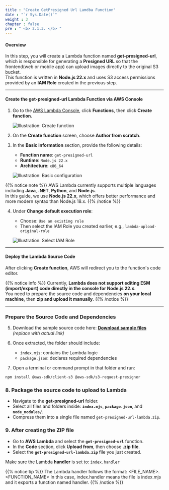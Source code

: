 ```yaml
---
title : "Create GetPresigned Url Lamdba Function"
date : "`r Sys.Date()`"
weight : 3
chapter : false
pre : " <b> 2.1.3. </b> "
---
```



#### Overview

In this step, you will create a Lambda function named **get-presigned-url**, which is responsible for generating a **Presigned URL** so that the frontend(web or mobile app) can upload images directly to the original S3 bucket.  
This function is written in **Node.js 22.x** and uses S3 access permissions provided by an **IAM Role** created in the previous step.

---

#### Create the get-presigned-url Lambda Function via AWS Console

1. Go to the [AWS Lambda Console](https://console.aws.amazon.com/lambda/home), click **Functions**, then click **Create function**.

   ![Illustration: Create function](images/lambda-create-button.png)

2. On the **Create function** screen, choose **Author from scratch**.

3. In the **Basic information** section, provide the following details:

   - **Function name**: `get-presigned-url`
   - **Runtime**: `Node.js 22.x`
   - **Architecture**: `x86_64`

   ![Illustration: Basic configuration](images/lambda-basic-info.png)

{{% notice note %}}
AWS Lambda currently supports multiple languages including **Java**, **.NET**, **Python**, and **Node.js**.  
In this guide, we use **Node.js 22.x**, which offers better performance and more modern syntax than Node.js 18.x.
{{% /notice %}}

4. Under **Change default execution role**:

   - Choose: `Use an existing role`
   - Then select the IAM Role you created earlier, e.g., `lambda-upload-original-role`

   ![Illustration: Select IAM Role](images/lambda-select-role.png)

---

#### Deploy the Lambda Source Code

After clicking **Create function**, AWS will redirect you to the function's code editor.

{{% notice info %}}
Currently, **Lambda does not support editing ESM (import/export) code directly in the console for Node.js 22.x**.  
You need to prepare the source code and dependencies **on your local machine**, then **zip and upload it manually**.
{{% /notice %}}

---

### Prepare the Source Code and Dependencies

5. Download the sample source code here: **[Download sample files](#)** *(replace with actual link)*

6. Once extracted, the folder should include:

   - `index.mjs`: contains the Lambda logic
   - `package.json`: declares required dependencies

7. Open a terminal or command prompt in that folder and run:

```bash
npm install @aws-sdk/client-s3 @aws-sdk/s3-request-presigner
```

### 8. Package the source code to upload to Lambda

- Navigate to the **get-presigned-url** folder.
- Select all files and folders inside: **`index.mjs`**, **`package.json`**, and **`node_modules/`**.
- Compress them into a single file named `get-presigned-url-lambda.zip`.

### 9. After creating the ZIP file

- Go to **AWS Lambda** and select the **`get-presigned-url`** function.
- In the **Code** section, click **Upload from**, then choose **.zip file**.
- Select the **`get-presigned-url-lambda.zip`** file you just created.

Make sure the Lambda **handler** is set to: `index.handler`

{{% notice tip %}}
The Lambda handler follows the format: <FILE_NAME>.<FUNCTION_NAME>
In this case, index.handler means the file is index.mjs and it exports a function named handler.
{{% /notice %}}